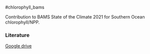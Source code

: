 #chlorophyll_bams

Contribution to BAMS State of the Climate 2021 for Southern Ocean chlorophyll/NPP.

### Literature
[Google drive](https://drive.google.com/drive/folders/1jpEO-kw3zr1rg2HBZfOrE0R3QIGd2Ptp)


